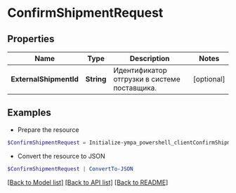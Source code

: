 # ConfirmShipmentRequest
## Properties

Name | Type | Description | Notes
------------ | ------------- | ------------- | -------------
**ExternalShipmentId** | **String** | Идентификатор отгрузки в системе поставщика. | [optional] 

## Examples

- Prepare the resource
```powershell
$ConfirmShipmentRequest = Initialize-ympa_powershell_clientConfirmShipmentRequest  -ExternalShipmentId null
```

- Convert the resource to JSON
```powershell
$ConfirmShipmentRequest | ConvertTo-JSON
```

[[Back to Model list]](../README.md#documentation-for-models) [[Back to API list]](../README.md#documentation-for-api-endpoints) [[Back to README]](../README.md)

